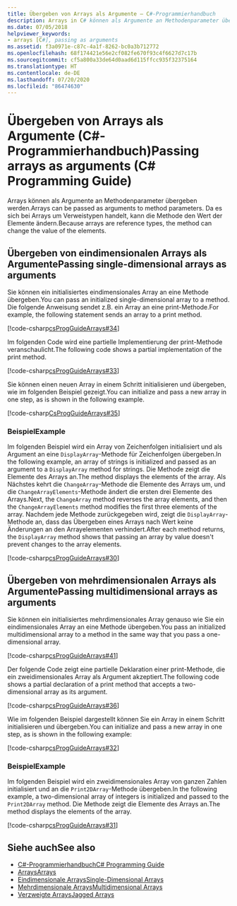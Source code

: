 ```yaml
---
title: Übergeben von Arrays als Argumente – C#-Programmierhandbuch
description: Arrays in C# können als Argumente an Methodenparameter übergeben werden. Da es sich bei Arrays um Verweistypen handelt, kann die Methode den Wert der Elemente ändern.
ms.date: 07/05/2018
helpviewer_keywords:
- arrays [C#], passing as arguments
ms.assetid: f3a0971e-c87c-4a1f-8262-bc0a3b712772
ms.openlocfilehash: 68f174421e56e2cf082fe670f93c4f6627d7c17b
ms.sourcegitcommit: cf5a800a33de64d0aad6d115ffcc935f32375164
ms.translationtype: HT
ms.contentlocale: de-DE
ms.lasthandoff: 07/20/2020
ms.locfileid: "86474630"
---
```

# <a name="passing-arrays-as-arguments-c-programming-guide"></a><span data-ttu-id="20d7d-104">Übergeben von Arrays als Argumente (C#-Programmierhandbuch)</span><span class="sxs-lookup"><span data-stu-id="20d7d-104">Passing arrays as arguments (C# Programming Guide)</span></span>

<span data-ttu-id="20d7d-105">Arrays können als Argumente an Methodenparameter übergeben werden.</span><span class="sxs-lookup"><span data-stu-id="20d7d-105">Arrays can be passed as arguments to method parameters.</span></span> <span data-ttu-id="20d7d-106">Da es sich bei Arrays um Verweistypen handelt, kann die Methode den Wert der Elemente ändern.</span><span class="sxs-lookup"><span data-stu-id="20d7d-106">Because arrays are reference types, the method can change the value of the elements.</span></span>

## <a name="passing-single-dimensional-arrays-as-arguments"></a><span data-ttu-id="20d7d-107">Übergeben von eindimensionalen Arrays als Argumente</span><span class="sxs-lookup"><span data-stu-id="20d7d-107">Passing single-dimensional arrays as arguments</span></span>

<span data-ttu-id="20d7d-108">Sie können ein initialisiertes eindimensionales Array an eine Methode übergeben.</span><span class="sxs-lookup"><span data-stu-id="20d7d-108">You can pass an initialized single-dimensional array to a method.</span></span> <span data-ttu-id="20d7d-109">Die folgende Anweisung sendet z.B. ein Array an eine print-Methode.</span><span class="sxs-lookup"><span data-stu-id="20d7d-109">For example, the following statement sends an array to a print method.</span></span>

[!code-csharp[csProgGuideArrays#34](~/samples/snippets/csharp/VS_Snippets_VBCSharp/csProgGuideArrays/CS/Arrays.cs#34)]

<span data-ttu-id="20d7d-110">Im folgenden Code wird eine partielle Implementierung der print-Methode veranschaulicht.</span><span class="sxs-lookup"><span data-stu-id="20d7d-110">The following code shows a partial implementation of the print method.</span></span>

[!code-csharp[csProgGuideArrays#33](~/samples/snippets/csharp/VS_Snippets_VBCSharp/csProgGuideArrays/CS/Arrays.cs#33)]

<span data-ttu-id="20d7d-111">Sie können einen neuen Array in einem Schritt initialisieren und übergeben, wie im folgenden Beispiel gezeigt.</span><span class="sxs-lookup"><span data-stu-id="20d7d-111">You can initialize and pass a new array in one step, as is shown in the following example.</span></span>

[!code-csharp[CsProgGuideArrays#35](~/samples/snippets/csharp/VS_Snippets_VBCSharp/csProgGuideArrays/CS/Arrays.cs#35)]

### <a name="example"></a><span data-ttu-id="20d7d-112">Beispiel</span><span class="sxs-lookup"><span data-stu-id="20d7d-112">Example</span></span>

<span data-ttu-id="20d7d-113">Im folgenden Beispiel wird ein Array von Zeichenfolgen initialisiert und als Argument an eine `DisplayArray`-Methode für Zeichenfolgen übergeben.</span><span class="sxs-lookup"><span data-stu-id="20d7d-113">In the following example, an array of strings is initialized and passed as an argument to a `DisplayArray` method for strings.</span></span> <span data-ttu-id="20d7d-114">Die Methode zeigt die Elemente des Arrays an.</span><span class="sxs-lookup"><span data-stu-id="20d7d-114">The method displays the elements of the array.</span></span> <span data-ttu-id="20d7d-115">Als Nächstes kehrt die `ChangeArray`-Methode die Elemente des Arrays um, und die `ChangeArrayElements`-Methode ändert die ersten drei Elemente des Arrays.</span><span class="sxs-lookup"><span data-stu-id="20d7d-115">Next, the `ChangeArray` method reverses the array elements, and then the `ChangeArrayElements` method modifies the first three elements of the array.</span></span> <span data-ttu-id="20d7d-116">Nachdem jede Methode zurückgegeben wird, zeigt die `DisplayArray`-Methode an, dass das Übergeben eines Arrays nach Wert keine Änderungen an den Arrayelementen verhindert.</span><span class="sxs-lookup"><span data-stu-id="20d7d-116">After each method returns, the `DisplayArray` method shows that passing an array by value doesn't prevent changes to the array elements.</span></span>

[!code-csharp[csProgGuideArrays#30](~/samples/snippets/csharp/VS_Snippets_VBCSharp/csProgGuideArrays/CS/ArrayExample.cs)]

## <a name="passing-multidimensional-arrays-as-arguments"></a><span data-ttu-id="20d7d-117">Übergeben von mehrdimensionalen Arrays als Argumente</span><span class="sxs-lookup"><span data-stu-id="20d7d-117">Passing multidimensional arrays as arguments</span></span>

<span data-ttu-id="20d7d-118">Sie können ein initialisiertes mehrdimensionales Array genauso wie Sie ein eindimensionales Array an eine Methode übergeben.</span><span class="sxs-lookup"><span data-stu-id="20d7d-118">You pass an initialized multidimensional array to a method in the same way that you pass a one-dimensional array.</span></span>

[!code-csharp[csProgGuideArrays#41](~/samples/snippets/csharp/VS_Snippets_VBCSharp/csProgGuideArrays/CS/Arrays.cs#41)]

<span data-ttu-id="20d7d-119">Der folgende Code zeigt eine partielle Deklaration einer print-Methode, die ein zweidimensionales Array als Argument akzeptiert.</span><span class="sxs-lookup"><span data-stu-id="20d7d-119">The following code shows a partial declaration of a print method that accepts a two-dimensional array as its argument.</span></span>

[!code-csharp[csProgGuideArrays#36](~/samples/snippets/csharp/VS_Snippets_VBCSharp/csProgGuideArrays/CS/Arrays.cs#36)]

<span data-ttu-id="20d7d-120">Wie im folgenden Beispiel dargestellt können Sie ein Array in einem Schritt initialisieren und übergeben.</span><span class="sxs-lookup"><span data-stu-id="20d7d-120">You can initialize and pass a new array in one step, as is shown in the following example:</span></span>

[!code-csharp[csProgGuideArrays#32](~/samples/snippets/csharp/VS_Snippets_VBCSharp/csProgGuideArrays/CS/Arrays.cs#32)]

### <a name="example"></a><span data-ttu-id="20d7d-121">Beispiel</span><span class="sxs-lookup"><span data-stu-id="20d7d-121">Example</span></span>

<span data-ttu-id="20d7d-122">Im folgenden Beispiel wird ein zweidimensionales Array von ganzen Zahlen initialisiert und an die `Print2DArray`-Methode übergeben.</span><span class="sxs-lookup"><span data-stu-id="20d7d-122">In the following example, a two-dimensional array of integers is initialized and passed to the `Print2DArray` method.</span></span> <span data-ttu-id="20d7d-123">Die Methode zeigt die Elemente des Arrays an.</span><span class="sxs-lookup"><span data-stu-id="20d7d-123">The method displays the elements of the array.</span></span>

[!code-csharp[csProgGuideArrays#31](~/samples/snippets/csharp/VS_Snippets_VBCSharp/csProgGuideArrays/CS/Arrays.cs#31)]

## <a name="see-also"></a><span data-ttu-id="20d7d-124">Siehe auch</span><span class="sxs-lookup"><span data-stu-id="20d7d-124">See also</span></span>

- [<span data-ttu-id="20d7d-125">C#-Programmierhandbuch</span><span class="sxs-lookup"><span data-stu-id="20d7d-125">C# Programming Guide</span></span>](../index.md)
- [<span data-ttu-id="20d7d-126">Arrays</span><span class="sxs-lookup"><span data-stu-id="20d7d-126">Arrays</span></span>](index.md)
- [<span data-ttu-id="20d7d-127">Eindimensionale Arrays</span><span class="sxs-lookup"><span data-stu-id="20d7d-127">Single-Dimensional Arrays</span></span>](single-dimensional-arrays.md)
- [<span data-ttu-id="20d7d-128">Mehrdimensionale Arrays</span><span class="sxs-lookup"><span data-stu-id="20d7d-128">Multidimensional Arrays</span></span>](multidimensional-arrays.md)
- [<span data-ttu-id="20d7d-129">Verzweigte Arrays</span><span class="sxs-lookup"><span data-stu-id="20d7d-129">Jagged Arrays</span></span>](jagged-arrays.md)
